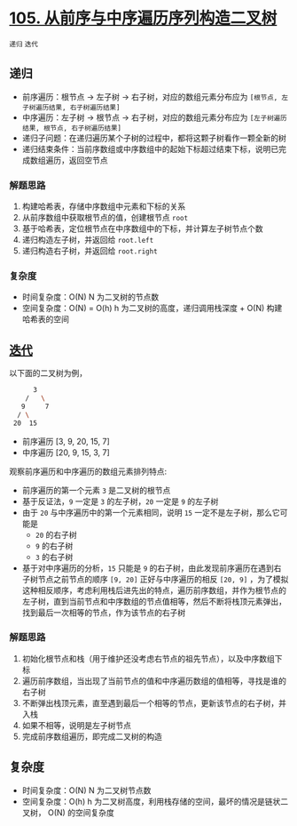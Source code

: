# [105. 从前序与中序遍历序列构造二叉树](https://leetcode-cn.com/problems/construct-binary-tree-from-preorder-and-inorder-traversal/solution/cong-qian-xu-yu-zhong-xu-bian-li-xu-lie-gou-zao-9/)

`递归` `迭代`

## 递归

- 前序遍历：根节点 -> 左子树 -> 右子树，对应的数组元素分布应为 `[根节点, 左子树遍历结果, 右子树遍历结果]`
- 中序遍历：左子树 -> 根节点 -> 右子树，对应的数组元素分布应为 `[左子树遍历结果, 根节点, 右子树遍历结果]`
- 递归子问题：在递归遍历某个子树的过程中，都将这颗子树看作一颗全新的树
- 递归结束条件：当前序数组或中序数组中的起始下标超过结束下标，说明已完成数组遍历，返回空节点

### 解题思路

1. 构建哈希表，存储中序数组中元素和下标的关系
2. 从前序数组中获取根节点的值，创建根节点 `root`
3. 基于哈希表，定位根节点在中序数组中的下标，并计算左子树节点个数
4. 递归构造左子树，并返回给 `root.left`
5. 递归构造右子树，并返回给 `root.right`

### 复杂度

- 时间复杂度：O(N) N 为二叉树的节点数
- 空间复杂度：O(N) = O(h) h 为二叉树的高度，递归调用栈深度 + O(N) 构建哈希表的空间

## [迭代](https://leetcode-cn.com/problems/construct-binary-tree-from-preorder-and-inorder-traversal/solution/xiang-xi-tong-su-de-si-lu-fen-xi-duo-jie-fa-by--22/)

以下面的二叉树为例，

```bash
      3
    /   \
   9     7
  / \
 20  15
```

- 前序遍历 [3, 9, 20, 15, 7]
- 中序遍历 [20, 9, 15, 3, 7]

观察前序遍历和中序遍历的数组元素排列特点:

- 前序遍历的第一个元素 `3` 是二叉树的根节点
- 基于反证法，`9` 一定是 `3` 的左子树，`20` 一定是 `9` 的左子树
- 由于 `20` 与中序遍历中的第一个元素相同，说明 `15` 一定不是左子树，那么它可能是
    - `20` 的右子树
    - `9` 的右子树
    - `3` 的右子树
- 基于对中序遍历的分析，`15` 只能是 `9` 的右子树，由此发现前序遍历在遇到右子树节点之前节点的顺序 `[9, 20]` 正好与中序遍历的相反 `[20, 9]`
  ，为了模拟这种相反顺序，考虑利用栈后进先出的特点，遍历前序数组，并作为根节点的左子树，直到当前节点和中序数组的节点值相等，然后不断将栈顶元素弹出，找到最后一次相等的节点，作为该节点的右子树

### 解题思路

1. 初始化根节点和栈（用于维护还没考虑右节点的祖先节点），以及中序数组下标
2. 遍历前序数组，当出现了当前节点的值和中序遍历数组的值相等，寻找是谁的右子树
3. 不断弹出栈顶元素，直至遇到最后一个相等的节点，更新该节点的右子树，并入栈
4. 如果不相等，说明是左子树节点
5. 完成前序数组遍历，即完成二叉树的构造

## 复杂度

- 时间复杂度：O(N) N 为二叉树节点数
- 空间复杂度：O(h) h 为二叉树高度，利用栈存储的空间，最坏的情况是链状二叉树， O(N) 的空间复杂度
